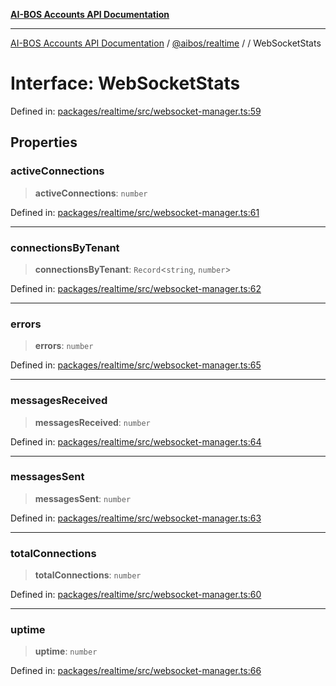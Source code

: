 [**AI-BOS Accounts API Documentation**](../../../README.md)

***

[AI-BOS Accounts API Documentation](../../../README.md) / [@aibos/realtime](../README.md) / [](../README.md) / WebSocketStats

# Interface: WebSocketStats

Defined in: [packages/realtime/src/websocket-manager.ts:59](https://github.com/pohlai88/accounts/blob/48103fb36d28b2b9bfb33472b6de2f719773cde9/packages/realtime/src/websocket-manager.ts#L59)

## Properties

### activeConnections

> **activeConnections**: `number`

Defined in: [packages/realtime/src/websocket-manager.ts:61](https://github.com/pohlai88/accounts/blob/48103fb36d28b2b9bfb33472b6de2f719773cde9/packages/realtime/src/websocket-manager.ts#L61)

***

### connectionsByTenant

> **connectionsByTenant**: `Record`\<`string`, `number`\>

Defined in: [packages/realtime/src/websocket-manager.ts:62](https://github.com/pohlai88/accounts/blob/48103fb36d28b2b9bfb33472b6de2f719773cde9/packages/realtime/src/websocket-manager.ts#L62)

***

### errors

> **errors**: `number`

Defined in: [packages/realtime/src/websocket-manager.ts:65](https://github.com/pohlai88/accounts/blob/48103fb36d28b2b9bfb33472b6de2f719773cde9/packages/realtime/src/websocket-manager.ts#L65)

***

### messagesReceived

> **messagesReceived**: `number`

Defined in: [packages/realtime/src/websocket-manager.ts:64](https://github.com/pohlai88/accounts/blob/48103fb36d28b2b9bfb33472b6de2f719773cde9/packages/realtime/src/websocket-manager.ts#L64)

***

### messagesSent

> **messagesSent**: `number`

Defined in: [packages/realtime/src/websocket-manager.ts:63](https://github.com/pohlai88/accounts/blob/48103fb36d28b2b9bfb33472b6de2f719773cde9/packages/realtime/src/websocket-manager.ts#L63)

***

### totalConnections

> **totalConnections**: `number`

Defined in: [packages/realtime/src/websocket-manager.ts:60](https://github.com/pohlai88/accounts/blob/48103fb36d28b2b9bfb33472b6de2f719773cde9/packages/realtime/src/websocket-manager.ts#L60)

***

### uptime

> **uptime**: `number`

Defined in: [packages/realtime/src/websocket-manager.ts:66](https://github.com/pohlai88/accounts/blob/48103fb36d28b2b9bfb33472b6de2f719773cde9/packages/realtime/src/websocket-manager.ts#L66)
